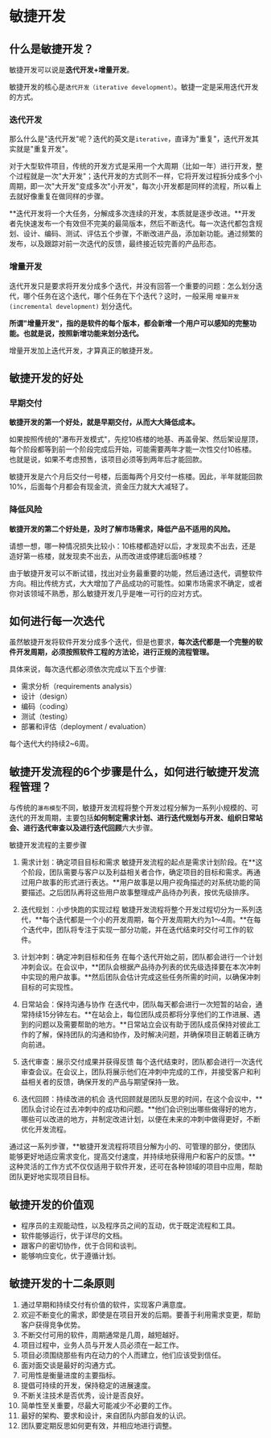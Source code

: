 # 敏捷开发

## 什么是敏捷开发？

敏捷开发可以说是**迭代开发+增量开发**。

敏捷开发的核心是`迭代开发（iterative development）`。敏捷一定是采用迭代开发的方式。

### 迭代开发

那么什么是"迭代开发"呢？迭代的英文是`iterative`，直译为"重复"，迭代开发其实就是"重复开发"。

对于大型软件项目，传统的开发方式是采用一个大周期（比如一年）进行开发，整个过程就是一次"大开发"；迭代开发的方式则不一样，它将开发过程拆分成多个小周期，即一次"大开发"变成多次"小开发"，每次小开发都是同样的流程，所以看上去就好像重复在做同样的步骤。

**迭代开发将一个大任务，分解成多次连续的开发，本质就是逐步改进。**开发者先快速发布一个有效但不完美的最简版本，然后不断迭代。每一次迭代都包含规划、设计、编码、测试、评估五个步骤，不断改进产品，添加新功能。通过频繁的发布，以及跟踪对前一次迭代的反馈，最终接近较完善的产品形态。

### 增量开发
迭代开发只是要求将开发分成多个迭代，并没有回答一个重要的问题：怎么划分迭代，哪个任务在这个迭代，哪个任务在下个迭代？这时，一般采用 `增量开发(incremental development)` 划分迭代。

**所谓"增量开发"，指的是软件的每个版本，都会新增一个用户可以感知的完整功能。也就是说，按照新增功能来划分迭代。**

增量开发加上迭代开发，才算真正的敏捷开发。

## 敏捷开发的好处

### 早期交付

**敏捷开发的第一个好处，就是早期交付，从而大大降低成本。**

如果按照传统的"瀑布开发模式"，先挖10栋楼的地基、再盖骨架、然后架设屋顶，每个阶段都等到前一个阶段完成后开始，可能需要两年才能一次性交付10栋楼。也就是说，如果不考虑预售，该项目必须等到两年后才能回款。

敏捷开发是六个月后交付一号楼，后面每两个月交付一栋楼。因此，半年就能回款10%，后面每个月都会有现金流，资金压力就大大减轻了。

### 降低风险

**敏捷开发的第二个好处是，及时了解市场需求，降低产品不适用的风险。**

请想一想，哪一种情况损失比较小：10栋楼都造好以后，才发现卖不出去，还是造好第一栋楼，就发现卖不出去，从而改进或停建后面9栋楼？

由于敏捷开发可以不断试错，找出对业务最重要的功能，然后通过迭代，调整软件方向。相比传统方式，大大增加了产品成功的可能性。如果市场需求不确定，或者你对该领域不熟悉，那么敏捷开发几乎是唯一可行的应对方式。

## 如何进行每一次迭代

虽然敏捷开发将软件开发分成多个迭代，但是也要求，**每次迭代都是一个完整的软件开发周期，必须按照软件工程的方法论，进行正规的流程管理。**

具体来说，每次迭代都必须依次完成以下五个步骤:

- 需求分析（requirements analysis）
- 设计（design）
- 编码（coding）
- 测试（testing）
- 部署和评估（deployment / evaluation）

每个迭代大约持续2~6周。

## 敏捷开发流程的6个步骤是什么，如何进行敏捷开发流程管理？

与传统的`瀑布模型`不同，敏捷开发流程将整个开发过程分解为一系列小规模的、可迭代的开发周期，主要包括**如何制定需求计划、进行迭代规划与开发、组织日常站会、进行迭代审查以及进行迭代回顾**六大步骤。

敏捷开发流程的主要步骤
1. 需求计划：确定项目目标和需求
敏捷开发流程的起点是需求计划阶段。在**这个阶段，团队需要与客户以及利益相关者合作，确定项目的目标和需求。再通过用户故事的形式进行表达。**用户故事是以用户视角描述的对系统功能的简要描述。之后团队再将这些用户故事整理成产品待办列表，按优先级排序。

2. 迭代规划：小步快跑的实现过程
敏捷开发流程将整个开发过程切分为一系列迭代，**每个迭代都是一个小的开发周期，每个开发周期大约为1～4周。**在每个迭代中，团队将专注于实现一部分功能，并在迭代结束时交付可工作的软件。

3. 计划冲刺：确定冲刺目标和任务
在每个迭代开始之前，团队都会进行一个计划冲刺会议。在会议中，**团队会根据产品待办列表的优先级选择要在本次冲刺中实现的用户故事。**然后团队会估计完成这些任务所需的时间，以确保冲刺目标的可实现性。

4. 日常站会：保持沟通与协作
在迭代中，团队每天都会进行一次短暂的站会，通常持续15分钟左右。**在站会上，每位团队成员都将分享他们的工作进展、遇到的问题以及需要帮助的地方。**日常站立会议有助于团队成员保持对彼此工作的了解，保持团队的沟通和协作，及时解决问题，并确保项目正朝着正确方向前进。

5. 迭代审查：展示交付成果并获得反馈
每个迭代结束时，团队都会进行一次迭代审查会议。在会议上，团队将展示他们在冲刺中完成的工作，并接受客户和利益相关者的反馈，确保开发的产品与期望保持一致。

6. 迭代回顾：持续改进的机会
迭代回顾就是团队反思的时间，在这个会议中，**团队会讨论在过去冲刺中的成功和问题。**他们会识别出哪些做得好的地方，哪些可以改进的地方，并制定改进计划，以便在未来的冲刺中做得更好，不断优化开发流程。

通过这一系列步骤，**敏捷开发流程将项目分解为小的、可管理的部分，使团队能够更好地适应需求变化，提高交付速度，并持续地获得用户和客户的反馈。**这种灵活的工作方式不仅仅适用于软件开发，还可在各种领域的项目中应用，帮助团队更好地实现项目目标。

## 敏捷开发的价值观

- 程序员的主观能动性，以及程序员之间的互动，优于既定流程和工具。
- 软件能够运行，优于详尽的文档。
- 跟客户的密切协作，优于合同和谈判。
- 能够响应变化，优于遵循计划。

## 敏捷开发的十二条原则

1. 通过早期和持续交付有价值的软件，实现客户满意度。
2. 欢迎不断变化的需求，即使是在项目开发的后期。要善于利用需求变更，帮助客户获得竞争优势。
3. 不断交付可用的软件，周期通常是几周，越短越好。
4. 项目过程中，业务人员与开发人员必须在一起工作。
5. 项目必须围绕那些有内在动力的个人而建立，他们应该受到信任。
6. 面对面交谈是最好的沟通方式。
7. 可用性是衡量进度的主要指标。
8. 提倡可持续的开发，保持稳定的进展速度。
9. 不断关注技术是否优秀，设计是否良好。
10. 简单性至关重要，尽最大可能减少不必要的工作。
11. 最好的架构、要求和设计，来自团队内部自发的认识。
12. 团队要定期反思如何更有效，并相应地进行调整。